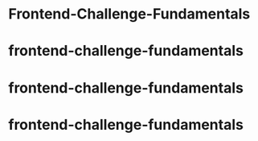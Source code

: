 # Frontend-Challenge-Fundamentals
# frontend-challenge-fundamentals
# frontend-challenge-fundamentals
# frontend-challenge-fundamentals
